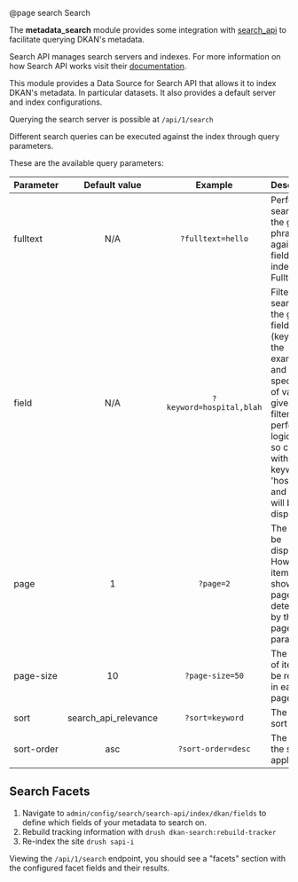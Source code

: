  @page search Search

The **metadata_search** module provides some integration with [search_api](https://www.drupal.org/project/search_api) to facilitate querying DKAN's metadata.

Search API manages search servers and indexes. For more information on how Search API works visit their [documentation](https://www.drupal.org/docs/8/modules/search-api).

This module provides a Data Source for Search API that allows it to index DKAN's metadata. In particular datasets. It also provides a default server and index configurations.


Querying the search server is possible at ```/api/1/search```

Different search queries can be executed against the index through query parameters.

These are the available query parameters:

| Parameter | Default value | Example | Description |
| :------------- | :----------: | :----------: | :---------- |
|fulltext| N/A |``?fulltext=hello``| Performs a search for the given phrase/word against all fields indexed as Fulltext|
|field| N/A |``?keyword=hospital,blah``| Filters the search by the given field (keyword in the example), and the specific list of value given. The filter performs a logical AND so content with the keywords 'hospital' and 'blah' will be displayed|
|page| 1 |``?page=2``| The page to be displayed. How many items are shown in a page is determined by the page-size parameter|
|page-size| 10 |``?page-size=50``| The number of items to be returned in each page|
|sort|search_api_relevance|``?sort=keyword``| The field to sort by |
|sort-order|asc| ``?sort-order=desc``| The order of the sort applied|

## Search Facets

1. Navigate to `admin/config/search/search-api/index/dkan/fields` to define which fields of your metadata to search on.
2. Rebuild tracking information with `drush dkan-search:rebuild-tracker`
3. Re-index the site `drush sapi-i`

Viewing the ``/api/1/search`` endpoint, you should see a "facets" section with the configured facet fields and their results.
